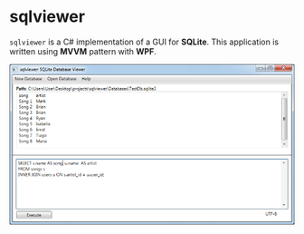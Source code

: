 # sqlviewer 

`sqlviewer` is a C# implementation of a GUI for **SQLite**. 
This application is written using **MVVM** pattern with **WPF**. 

![SongsArtists](Docs/img/SongsArtists.png)